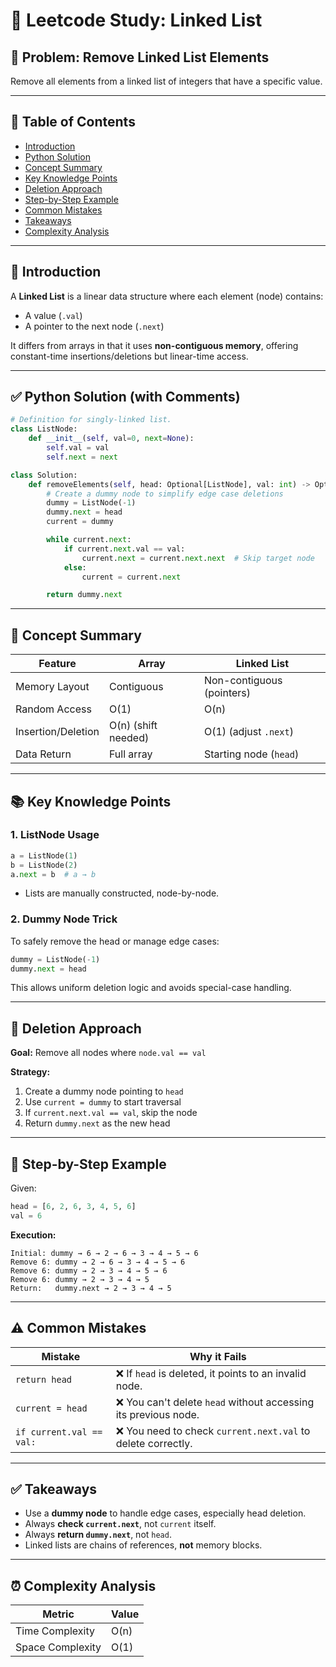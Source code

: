 # 📘 Leetcode Study: Linked List 

## 🚀 Problem: Remove Linked List Elements

Remove all elements from a linked list of integers that have a specific value.

---

## 📌 Table of Contents

- [Introduction](#introduction)
- [Python Solution](#python-solution)
- [Concept Summary](#concept-summary)
- [Key Knowledge Points](#key-knowledge-points)
- [Deletion Approach](#deletion-approach)
- [Step-by-Step Example](#step-by-step-example)
- [Common Mistakes](#common-mistakes)
- [Takeaways](#takeaways)
- [Complexity Analysis](#complexity-analysis)

---

## 🧠 Introduction

A **Linked List** is a linear data structure where each element (node) contains:
- A value (`.val`)
- A pointer to the next node (`.next`)

It differs from arrays in that it uses **non-contiguous memory**, offering constant-time insertions/deletions but linear-time access.

---

## ✅ Python Solution (with Comments)

```python
# Definition for singly-linked list.
class ListNode:
    def __init__(self, val=0, next=None):
        self.val = val
        self.next = next

class Solution:
    def removeElements(self, head: Optional[ListNode], val: int) -> Optional[ListNode]:
        # Create a dummy node to simplify edge case deletions
        dummy = ListNode(-1)
        dummy.next = head
        current = dummy

        while current.next:
            if current.next.val == val:
                current.next = current.next.next  # Skip target node
            else:
                current = current.next

        return dummy.next
```

---

## 🧩 Concept Summary

| Feature             | Array                | Linked List             |
|---------------------|----------------------|--------------------------|
| Memory Layout       | Contiguous           | Non-contiguous (pointers) |
| Random Access       | O(1)                 | O(n)                    |
| Insertion/Deletion  | O(n) (shift needed)  | O(1) (adjust `.next`)   |
| Data Return         | Full array           | Starting node (`head`)  |

---

## 📚 Key Knowledge Points

### 1. ListNode Usage

```python
a = ListNode(1)
b = ListNode(2)
a.next = b  # a → b
```

- Lists are manually constructed, node-by-node.

### 2. Dummy Node Trick

To safely remove the head or manage edge cases:

```python
dummy = ListNode(-1)
dummy.next = head
```

This allows uniform deletion logic and avoids special-case handling.

---

## 🔧 Deletion Approach

**Goal:** Remove all nodes where `node.val == val`

**Strategy:**

1. Create a dummy node pointing to `head`
2. Use `current = dummy` to start traversal
3. If `current.next.val == val`, skip the node
4. Return `dummy.next` as the new head

---

## 📝 Step-by-Step Example

Given:
```python
head = [6, 2, 6, 3, 4, 5, 6]
val = 6
```

**Execution:**

```
Initial: dummy → 6 → 2 → 6 → 3 → 4 → 5 → 6
Remove 6: dummy → 2 → 6 → 3 → 4 → 5 → 6
Remove 6: dummy → 2 → 3 → 4 → 5 → 6
Remove 6: dummy → 2 → 3 → 4 → 5
Return:   dummy.next → 2 → 3 → 4 → 5
```

---

## ⚠️ Common Mistakes

| Mistake | Why it Fails |
|--------|---------------|
| `return head` | ❌ If `head` is deleted, it points to an invalid node. |
| `current = head` | ❌ You can't delete `head` without accessing its previous node. |
| `if current.val == val:` | ❌ You need to check `current.next.val` to delete correctly. |

---

## ✅ Takeaways

- Use a **dummy node** to handle edge cases, especially head deletion.
- Always **check `current.next`**, not `current` itself.
- Always **return `dummy.next`**, not `head`.
- Linked lists are chains of references, **not** memory blocks.

---

## ⏰ Complexity Analysis

| Metric            | Value     |
|-------------------|-----------|
| Time Complexity   | O(n)      |
| Space Complexity  | O(1)      |
